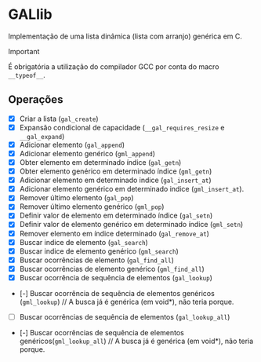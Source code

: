# GALlib

Implementação de uma lista dinâmica (lista com arranjo) genérica em C.

>[!IMPORTANT]
>É obrigatória a utilização do compilador GCC por conta do macro `__typeof__`.

## Operações

- [X] Criar a lista (`gal_create`)
- [X] Expansão condicional de capacidade (`__gal_requires_resize` e `__gal_expand`)
- [X] Adicionar elemento (`gal_append`)
- [X] Adicionar elemento genérico (`gml_append`)
- [X] Obter elemento em determinado índice (`gal_getn`)
- [X] Obter elemento genérico em determinado índice (`gml_getn`)
- [X] Adicionar elemento em determinado indice (`gal_insert_at`)
- [X] Adicionar elemento genérico em determinado indice (`gml_insert_at`).
- [X] Remover último elemento (`gal_pop`)
- [X] Remover último elemento genérico (`gml_pop`)
- [X] Definir valor de elemento em determinado índice (`gal_setn`)
- [X] Definir valor de elemento genérico em determinado índice (`gml_setn`)
- [X] Remover elemento em índice determinado (`gal_remove_at`)
- [X] Buscar indice de elemento (`gal_search`)
- [X] Buscar indice de elemento genérico (`gml_search`)
- [X] Buscar ocorrências de elemento (`gal_find_all`)
- [X] Buscar ocorrências de elemento genérico (`gml_find_all`)
- [X] Buscar ocorrência de sequência de elementos (`gal_lookup`)
- [-] Buscar ocorrência de sequência de elementos genéricos (`gml_lookup`) // A busca já é genérica (em void*), não teria porque.
- [ ] Buscar ocorrências de sequência de elementos (`gal_lookup_all`)
- [-] Buscar ocorrências de sequência de elementos genéricos(`gml_lookup_all`) // A busca já é genérica (em void*), não teria porque.
